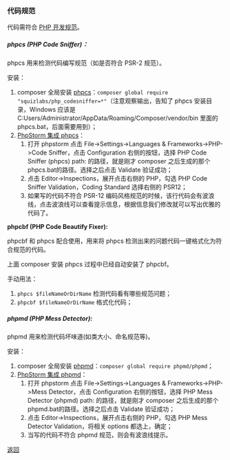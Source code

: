 ### 代码规范

代码需符合 [PHP 开发规范](https://github.com/linvanda/think/blob/master/PHP编码规范.md)。

##### phpcs (PHP Code Sniffer)：

phpcs 用来检测代码编写规范（如是否符合 PSR-2 规范）。

安装：

1. composer 全局安装 [phpcs]((https://github.com/squizlabs/PHP_CodeSniffer))：`composer global require "squizlabs/php_codesniffer=*"`（注意观察输出，告知了  phpcs 安装目录，Windows 应该是C:Users/Administrator/AppData/Roaming/Composer/vendor/bin 里面的 phpcs.bat，后面需要用到）；
2. [PhpStorm 集成 phpcs](https://www.jetbrains.com/help/phpstorm/using-php-code-sniffer.html)：
   1. 打开 phpstorm 点击 File->Settings->Languages & Frameworks->PHP->Code Sniffer，点击 Configuration 右侧的按钮，选择 PHP Code Sniffer (phpcs) path: 的路径，就是刚才 composer 之后生成的那个 phpcs.bat的路径。选择之后点击 Validate 验证成功；
   2. 点击 Editor->Inspections，展开点击右侧的 PHP，勾选 PHP Code Sniffer Validation，Coding Standard 选择右侧的 PSR12；
   3. 如果写的代码不符合 PSR-12 编码风格规范的时候，该行代码会有波浪线，点击波浪线可以查看提示信息，根据信息我们修改就可以写出优雅的代码了。

**phpcbf (PHP Code Beautify Fixer):**

phpcbf 和 phpcs 配合使用，用来将 phpcs 检测出来的问题代码一键格式化为符合规范的代码。

上面 composer 安装 phpcs 过程中已经自动安装了 phpcbf。

手动用法：

1. `phpcs $fileNameOrDirName` 检测代码看有哪些规范问题；
2. `phpcbf $fileNameOrDirName` 格式化代码；

##### phpmd (PHP Mess Detector):

phpmd 用来检测代码坏味道(如类大小、命名规范等)。

安装：

1. composer 全局安装 [phpmd](https://github.com/phpmd/phpmd)：`composer global require phpmd/phpmd`；
2. [PhpStorm 集成 phpmd](https://www.jetbrains.com/help/phpstorm/using-php-mess-detector.html)：
   1. 打开 phpstorm 点击 File->Settings->Languages & Frameworks->PHP->Mess Detector，点击 Configuration 右侧的按钮，选择 PHP Mess Detector (phpmd) path: 的路径，就是刚才 composer 之后生成的那个 phpmd.bat的路径。选择之后点击 Validate 验证成功；
   2. 点击 Editor->Inspections，展开点击右侧的 PHP，勾选 PHP Mess Detector Validation，将相关 options 都选上，确定；
   3. 当写的代码不符合 phpmd 规范，则会有波浪线提示。


[返回](../README.md)